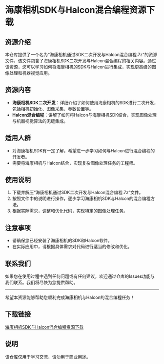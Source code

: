 # 海康相机SDK与Halcon混合编程资源下载

## 资源介绍

本仓库提供了一个名为“海康相机通过SDK二次开发与Halcon混合编程.7z”的资源文件，该文件包含了海康相机SDK二次开发与Halcon混合编程的相关内容。通过该资源，您可以学习如何将海康相机的SDK与Halcon进行集成，实现更高级的图像处理和机器视觉应用。

## 资源内容

- **海康相机SDK二次开发**：详细介绍了如何使用海康相机的SDK进行二次开发，包括相机初始化、图像采集、参数设置等。
- **Halcon混合编程**：讲解了如何将Halcon与海康相机SDK结合，实现图像处理与机器视觉算法的无缝集成。

## 适用人群

- 对海康相机SDK有一定了解，希望进一步学习如何与Halcon进行混合编程的开发者。
- 需要将海康相机与Halcon结合，实现复杂图像处理任务的工程师。

## 使用说明

1. 下载并解压“海康相机通过SDK二次开发与Halcon混合编程.7z”文件。
2. 按照文件中的说明进行操作，逐步学习海康相机SDK与Halcon的混合编程方法。
3. 根据实际需求，调整和优化代码，实现特定的图像处理任务。

## 注意事项

- 请确保您已经安装了海康相机的SDK和Halcon软件。
- 在实际应用中，请根据具体需求对代码进行适当的修改和优化。

## 联系我们

如果您在使用过程中遇到任何问题或有任何建议，欢迎通过仓库的Issues功能与我们联系。我们将尽快为您提供帮助。

---

希望本资源能够帮助您顺利完成海康相机与Halcon的混合编程任务！

## 下载链接
[海康相机SDK与Halcon混合编程资源下载](https://pan.quark.cn/s/2feb7bb5ab63)

## 说明

该仓库仅用于学习交流，请勿用于商业用途。
